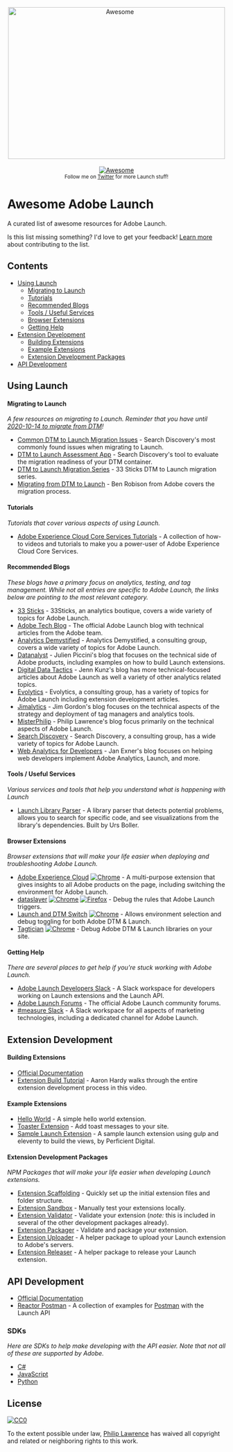 <div align="center">
	<img width="500" height="350" src="./media/logo.svg" alt="Awesome">
	<br>
	<br>
	<a href="https://awesome.re">
		<img src="https://awesome.re/badge-flat.svg" alt="Awesome">
	</a>
	<br>
	<sub>Follow me on <a href="https://twitter.com/_MisterPhilip">Twitter</a> for more Launch stuff!</sub>
</div>

# Awesome Adobe Launch

A curated list of awesome resources for Adobe Launch. 

Is this list missing something? I'd love to get your feedback! [Learn more](./CONTRIBUTING.md) about contributing to 
the list.

## Contents
 * [Using Launch](#using-launch)
   * [Migrating to Launch](#migrating-to-launch)
   * [Tutorials](#tutorials)
   * [Recommended Blogs](#recommended-blogs)
   * [Tools / Useful Services](#tools--useful-services)
   * [Browser Extensions](#browser-extensions)
   * [Getting Help](#getting-help)
 * [Extension Development](#extension-development)
   * [Building Extensions](#building-extensions)
   * [Example Extensions](#example-extensions)
   * [Extension Development Packages](#extension-development-packages)
 * [API Development](#api-development)


## Using Launch


#### Migrating to Launch

*A few resources on migrating to Launch. Reminder that you have until [2020-10-14 to migrate from DTM](https://medium.com/launch-by-adobe/dtm-plans-for-a-sunset-3c6aab003a6f)!*

 * [Common DTM to Launch Migration Issues](https://techdocs.searchdiscovery.com/adobe-solutions/dtm-to-launch-migration/most-common-issues) - Search Discovery's most commonly found issues when migrating to Launch.
 * [DTM to Launch Assessment App](https://www.searchdiscovery.com/solutions/partners/adobe/adobe-launch/dtm-launch-assessment/) - Search Discovery's tool to evaluate the migration readiness of your DTM container.
 * [DTM to Launch Migration Series](https://33sticks.com/dtm-launch-migration-series-1-options-considerations/) - 33 Sticks DTM to Launch migration series.
 * [Migrating from DTM to Launch](https://medium.com/launch-by-adobe/migrating-from-dtm-to-launch-57548251a86d) - Ben Robison from Adobe covers the migration process.


#### Tutorials

*Tutorials that cover various aspects of using Launch.*

 * [Adobe Experience Cloud Core Services Tutorials](https://docs.adobe.com/content/help/en/core-services-learn/tutorials/overview.html) - A collection of how-to videos and tutorials to make you a power-user of Adobe Experience Cloud Core Services.


#### Recommended Blogs

*These blogs have a primary focus on analytics, testing, and tag management. While not all entries are specific to Adobe 
Launch, the links below are pointing to the most relevant category.*

 * [33 Sticks](https://33sticks.com/category/tms/) - 33Sticks, an analytics boutique, covers a wide variety of topics for Adobe Launch.
 * [Adobe Tech Blog](https://medium.com/adobetech/search?q=launch) - The official Adobe Launch blog with technical articles from the Adobe team.
 * [Analytics Demystified](https://analyticsdemystified.com/tag-management/) - Analytics Demystified, a consulting group, covers a wide variety of topics for Adobe Launch.
 * [Datanalyst](https://www.datanalyst.info/category/web_analytics/adobe-launch/) - Julien Piccini's blog that focuses on the technical side of Adobe products, including examples on how to build Launch extensions.
 * [Digital Data Tactics](https://www.digitaldatatactics.com/index.php/category/dtm/launch/) - Jenn Kunz's blog has more technical-focused articles about Adobe Launch as well a variety of other analytics related topics.
 * [Evolytics](https://www.evolytics.com/blog/category/data-collection/) - Evolytics, a consulting group, has a variety of topics for Adobe Launch including extension development articles.
 * [Jimalytics](https://jimalytics.com/tag/adobe-launch/) - Jim Gordon's blog focuses on the technical aspects of the strategy and deployment of tag managers and analytics tools.
 * [MisterPhilip](https://misterphilip.com/tag/adobe-launch/) - Philip Lawrence's blog focus primarily on the technical aspects of Adobe Launch.
 * [Search Discovery](https://www.searchdiscovery.com/?s=launch) - Search Discovery, a consulting group, has a wide variety of topics for Adobe Launch.
 * [Web Analytics for Developers](https://webanalyticsfordevelopers.com/category/launch/) - Jan Exner's blog focuses on helping web developers implement Adobe Analytics, Launch, and more.


#### Tools / Useful Services

*Various services and tools that help you understand what is happening with Launch*

 * [Launch Library Parser](https://launch-parser.com/) - A library parser that detects potential problems, allows you to search for specific code, and see visualizations from the library's dependencies. Built by Urs Boller.


#### Browser Extensions

*Browser extensions that will make your life easier when deploying and troubleshooting Adobe Launch.*

 * [Adobe Experience Cloud](https://marketing.adobe.com/resources/help/en_US/experience-cloud-debugger/) 
   [![Chrome](./media/chrome_16x16.png)](https://chrome.google.com/webstore/detail/adobe-experience-cloud-de/ocdmogmohccmeicdhlhhgepeaijenapj)
   \- A multi-purpose extension that gives insights to all Adobe products on the page, including switching the environment for Adobe Launch.
 * [dataslayer](https://dataslayer.org/) 
   [![Chrome](./media/chrome_16x16.png)](https://chrome.google.com/webstore/detail/dataslayer/ikbablmmjldhamhcldjjigniffkkjgpo) 
   [![Firefox](./media/firefox_16x16.png)](https://addons.mozilla.org/en-US/firefox/addon/dataslayer-firefox/)
   \- Debug the rules that Adobe Launch triggers.
 * [Launch and DTM Switch](https://www.searchdiscovery.com/solutions/partners/adobe/adobe-launch/launch-dtm-switch/)
   [![Chrome](./media/chrome_16x16.png)](https://chrome.google.com/webstore/detail/adobe-dtm-switch/nlgdemkdapolikbjimjajpmonpbpmipk?hl=en)
   \- Allows environment selection and debug toggling for both Adobe DTM & Launch.
 * [Tagtician](https://tagtician.com/)
   [![Chrome](./media/chrome_16x16.png)](https://chrome.google.com/webstore/detail/tagtician-for-adobe-dtm/hiaoiehpkillodoeillmodjcadmfmcbg)
   \- Debug Adobe DTM & Launch libraries on your site.


#### Getting Help

*There are several places to get help if you're stuck working with Adobe Launch.*

 * [Adobe Launch Developers Slack](http://join.launchdevelopers.chat/) - A Slack workspace for developers working on Launch extensions and the Launch API.
 * [Adobe Launch Forums](https://forums.adobe.com/community/experience-cloud/platform/launch) - The official Adobe Launch community forums.
 * [#measure Slack](https://www.measure.chat/) - A Slack workspace for all aspects of marketing technologies, including a dedicated channel for Adobe Launch.


## Extension Development

 
#### Building Extensions

 * [Official Documentation](https://developer.adobelaunch.com/extensions/)
 * [Extension Build Tutorial](https://www.youtube.com/watch?v=rxjtC9o4rl0) - Aaron Hardy walks through the entire extension development process in this video.


#### Example Extensions

 * [Hello World](https://github.com/adobe/reactor-helloworld-extension) - A simple hello world extension.
 * [Toaster Extension](https://github.com/Aaronius/toaster) - Add toast messages to your site.
 * [Sample Launch Extension](https://github.com/PerficientDigital/Sample-Launch-Extension) - A sample launch extension using gulp and eleventy to build the views, by Perficient Digital.
 

#### Extension Development Packages

*NPM Packages that will make your life easier when developing Launch extensions.*

 * [Extension Scaffolding](https://www.npmjs.com/package/@adobe/reactor-scaffold) - Quickly set up the initial extension files and folder structure.
 * [Extension Sandbox](https://www.npmjs.com/package/@adobe/reactor-sandbox) - Manually test your extensions locally.
 * [Extension Validator](https://www.npmjs.com/package/@adobe/reactor-validator) - Validate your extension (_note:_ this is included in several of the other development packages already).
 * [Extension Packager](https://www.npmjs.com/package/@adobe/reactor-packager) - Validate and package your extension.
 * [Extension Uploader](https://www.npmjs.com/package/@adobe/reactor-uploader) - A helper package to upload your Launch extension to Adobe's servers.
 * [Extension Releaser](https://www.npmjs.com/package/@adobe/reactor-releaser) - A helper package to release your Launch extension.

## API Development

 * [Official Documentation](https://developer.adobelaunch.com/api/)
 * [Reactor Postman](https://github.com/adobe/reactor-postman) - A collection of examples for [Postman](https://www.getpostman.com/) with the Launch API

### SDKs

*Here are SDKs to help make developing with the API easier. Note that not all of these are supported by Adobe.*

 * [C#](https://github.com/chancity/Adobe-Reactor-Api-CSharp)
 * [JavaScript](https://github.com/adobe/reactor-sdk-javascript)
 * [Python](https://github.com/pitchmuc/pylaunch)

## License

[![CC0](http://mirrors.creativecommons.org/presskit/buttons/88x31/svg/cc-zero.svg)](https://creativecommons.org/publicdomain/zero/1.0/)

To the extent possible under law, [Philip Lawrence](https://misterphilip.com) has waived all copyright and related or neighboring rights to this work.
